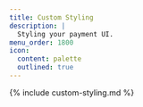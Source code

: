 ```yaml
---
title: Custom Styling
description: |
  Styling your payment UI.
menu_order: 1800
icon:
  content: palette
  outlined: true
---
```


{% include custom-styling.md %}
